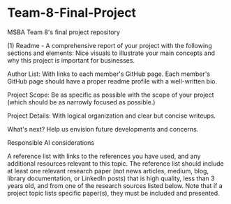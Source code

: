 # Team-8-Final-Project
MSBA Team 8's final project repository 

(1) Readme - A comprehensive report of your project with the following sections and elements:
Nice visuals to illustrate your main concepts and why this project is important for businesses.


Author List: With links to each member's GitHub page. Each member's GitHub page should have a proper readme profile with a well-written bio.


Project Scope: Be as specific as possible with the scope of your project (which should be as narrowly focused as possible.)


Project Details: With logical organization and clear but concise writeups.


What's next? Help us envision future developments and concerns.


Responsible AI considerations


A reference list with links to the references you have used, and any additional resources relevant to this topic. The reference list should include at least one relevant research paper (not news articles, medium, blog, library documentation, or LinkedIn posts) that is high quality, less than 3 years old, and from one of the research sources listed below. Note that if a project topic lists specific paper(s), they must be included and presented.

